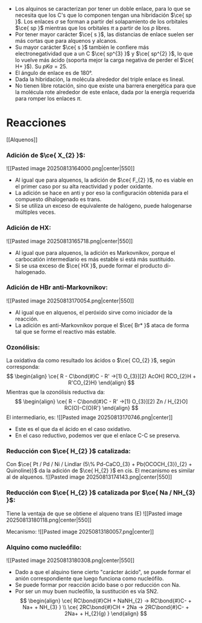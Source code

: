 - Los alquinos se caracterizan por tener un doble enlace, para lo que se necesita que los C's que lo componen tengan una hibridación $\ce{ sp }$. Los enlaces $\sigma$ se forman a partir del solapamiento de los orbitales $\ce{ sp }$ mientras que los orbitales $\pi$ a partir de los $p$ libres. 
- Por tener mayor carácter $\ce{ s }$, las distancias de enlace suelen ser más cortas que para alquenos y alcanos. 
- Su mayor carácter $\ce{ s }$ también le confiere más electronegatividad que a un C $\ce{ sp^{3} }$ y $\ce{ sp^{2} }$, lo que lo vuelve más ácido (soporta mejor la carga negativa de perder el $\ce{ H+ }$). Su $pKa=25$. 
- El ángulo de enlace es de 180°. 
- Dada la hibridación, la molécula alrededor del triple enlace es lineal. 
- No tienen libre rotación, sino que existe una barrera energética para que la molécula rote alrededor de este enlace, dada por la energía requerida para romper los enlaces $\pi$. 

# Reacciones
[[Alquenos]]
### Adición de $\ce{ X_{2} }$:
![[Pasted image 20250813164000.png|center|550]]
- Al igual que para alquenos, la adición de $\ce{ F_{2} }$, no es viable en el primer caso por su alta reactividad y poder oxidante. 
- La adición se hace en anti y por eso la configuración obtenida para el compuesto dihalogenado es trans.
- Si se utiliza un exceso de equivalente de halógeno, puede halogenarse múltiples veces. 

### Adición de HX:
![[Pasted image 20250813165718.png|center|550]]
- Al igual que para alquenos, la adición es Markovnikov, porque el carbocatión intermediario es más estable si está más sustituido.
- Si se usa exceso de $\ce{ HX }$, puede formar el producto di-halogenado.
### Adición de HBr anti-Markovnikov:
![[Pasted image 20250813170054.png|center|550]]
- Al igual que en alquenos, el peróxido sirve como iniciador de la reacción. 
- La adición es anti-Markovnikov porque el $\ce{ Br* }$ ataca de forma tal que se forme el reactivo más estable. 
### Ozonólisis: 
La oxidativa da como resultado los ácidos o $\ce{ CO_{2} }$, según corresponda:
$$
\begin{align}
\ce{ R - C\bond{#}C - R' ->[1) O_{3}][2) AcOH] RCO_{2}H + R'CO_{2}H}
\end{align}
$$
Mientras que la ozonólisis reductiva da:
$$
\begin{align}
\ce{ R - C\bond{#}C - R' ->[1) O_{3}][2) Zn / H_{2}O] RC(O)-C(O)R'}
\end{align}
$$
El intermediario, es:
![[Pasted image 20250813170746.png|center]]
- Este es el que da el ácido en el caso oxidativo.
- En el caso reductivo, podemos ver que el enlace C-C se preserva. 
### Reducción con $\ce{ H_{2} }$ catalizada:
Con $\ce{ Pt / Pd / Ni / Lindlar (5\% Pd-CaCO_{3} + Pb(OCOCH_{3})_{2} + Quinoline)}$ da la adición de $\ce{ H_{2} }$ en cis. El mecanismo es similar al de alquenos.
![[Pasted image 20250813174143.png|center|550]]

### Reducción con $\ce{ H_{2} }$ catalizada por $\ce{ Na / NH_{3} }$:
Tiene la ventaja de que se obtiene el alqueno trans (E)
![[Pasted image 20250813180118.png|center|550]]

Mecanismo:
![[Pasted image 20250813180057.png|center]]

### Alquino como nucleófilo:
![[Pasted image 20250813180308.png|center|550]]
- Dado a que el alquino tiene cierto "carácter ácido", se puede formar el anión correspondiente que luego funciona como nucleófilo. 
- Se puede formar por reacción ácido base o por reducción con Na.
- Por ser un muy buen nucleófilo, la sustitución es vía SN2. 
$$
\begin{align}
\ce{ RC\bond{#}CH + NaNH_{2} -> RC\bond{#}C- + Na+ + NH_{3} }  \\
\ce{ 2RC\bond{#}CH + 2Na -> 2RC\bond{#}C- + 2Na+ + H_{2}(g) }
\end{align}
$$